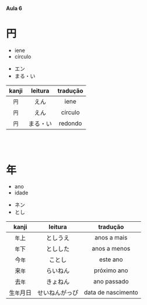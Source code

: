 #### Aula 6


# 円

<ul><li>iene</li><li>círculo</li></ul>

<ul><li>エン</li><li>まる・い</li></ul>

| kanji | leitura | tradução |
|:---:|:---:|:---:|
| ```円``` | えん | iene |
| ```円``` | えん | círculo |
| ```円``` | まる・い | redondo |

<br><br>


# 年

<ul><li>ano</li><li>idade</li></ul>

<ul><li>ネン</li><li>とし</li></ul>

| kanji | leitura | tradução |
|:---:|:---:|:---:|
| ```年```上 | としうえ | anos a mais |
| ```年```下 | としした | anos a menos |
| 今```年``` | ことし | este ano |
| 来```年``` | らいねん | próximo ano |
| 去```年``` | きょねん | ano passado |
| 生```年```月日 | せいねんがっぴ | data de nascimento |